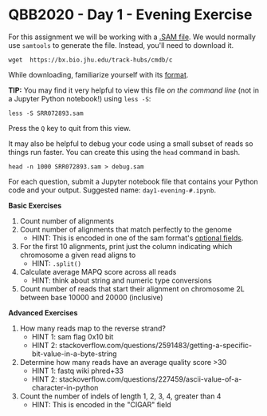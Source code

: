 # QBB2020 - Day 1 - Evening Exercise

For this assignment we will be working with a [.SAM file](https://samtools.github.io/hts-specs/SAMv1.pdf). We would normally use `samtools` to generate the file. Instead, you'll need to download it.

```
wget  https://bx.bio.jhu.edu/track-hubs/cmdb/c
```
While downloading, familiarize yourself with its [format](https://samtools.github.io/hts-specs/SAMv1.pdf).

**TIP:** You may find it very helpful to view this file *on the command line* (not in a Jupyter Python notebook!) using `less -S`:

```
less -S SRR072893.sam
```

Press the `Q` key to quit from this view.

<!-- ```shell
/Users/cmdb/qbb2020-answers/day1-evening/ $ samtools view /Users/cmdb/data/results/SRR072893.bam > SRR072893.sam
``` -->

It may also be helpful to debug your code using a small subset of reads so things run faster. You can create this using the `head` command in bash.

```shell
head -n 1000 SRR072893.sam > debug.sam
```

For each question, submit a Jupyter notebook file that contains your Python code and your output. Suggested name: `day1-evening-#.ipynb`.

**Basic Exercises**

1. Count number of alignments
2. Count number of alignments that match perfectly to the genome
    - HINT: This is encoded in one of the sam format's [optional fields](https://samtools.github.io/hts-specs/SAMtags.pdf).
3. For the first 10 alignments, print just the column indicating which chromosome a given read aligns to
    - HINT: `.split()`
4. Calculate average MAPQ score across all reads
    - HINT: think about string and numeric type conversions
5. Count number of reads that start their alignment on chromosome 2L between base 10000 and 20000 (inclusive)

**Advanced Exercises**

1. How many reads map to the reverse strand?
    - HINT 1: sam flag 0x10 bit
    - HINT 2: stackoverflow.com/questions/2591483/getting-a-specific-bit-value-in-a-byte-string
2. Determine how many reads have an average quality score >30
    - HINT 1: fastq wiki phred+33
    - HINT 2: stackoverflow.com/questions/227459/ascii-value-of-a-character-in-python
3. Count the number of indels of length 1, 2, 3, 4, greater than 4
    - HINT: This is encoded in the "CIGAR" field
